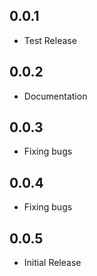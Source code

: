 ## 0.0.1

* Test Release

## 0.0.2

* Documentation

## 0.0.3

* Fixing bugs

## 0.0.4

* Fixing bugs

## 0.0.5

* Initial Release